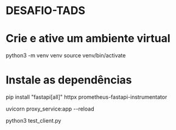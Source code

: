 # DESAFIO-TADS
# Crie e ative um ambiente virtual
python3 -m venv venv
source venv/bin/activate

# Instale as dependências
pip install "fastapi[all]" httpx prometheus-fastapi-instrumentator

uvicorn proxy_service:app --reload

python3 test_client.py
